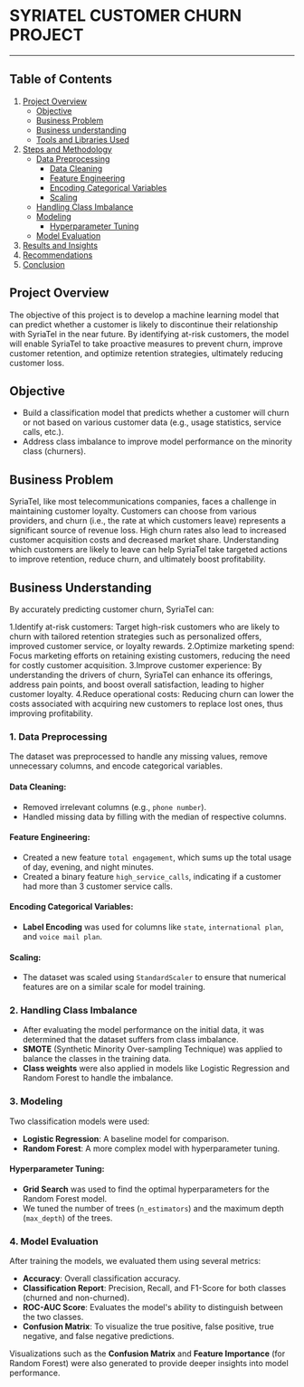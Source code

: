 # SYRIATEL CUSTOMER CHURN PROJECT
______________________________________________________________________

## Table of Contents

1. [Project Overview](#Project-Overview)
   - [Objective](#Objective)
   - [Business Problem](#Business-Problem)
   - [Business understanding ](#Business-Understanding)
   - [Tools and Libraries Used](#tools-and-libraries-used)
2. [Steps and Methodology](#steps-and-methodology)
   - [Data Preprocessing](#data-preprocessing)
     - [Data Cleaning](#data-cleaning)
     - [Feature Engineering](#feature-engineering)
     - [Encoding Categorical Variables](#encoding-categorical-variables)
     - [Scaling](#scaling)
   - [Handling Class Imbalance](#handling-class-imbalance)
   - [Modeling](#modeling)
     - [Hyperparameter Tuning](#hyperparameter-tuning)
   - [Model Evaluation](#model-evaluation)
3. [Results and Insights](#results-and-insights)
4. [Recommendations](#Recommendations)
5. [Conclusion](#Conclusion)



## Project Overview
The objective of this project is to develop a machine learning model that can predict whether a customer is likely to discontinue their relationship with SyriaTel in the near future. By identifying at-risk customers, the model will enable SyriaTel to take proactive measures to prevent churn, improve customer retention, and optimize retention strategies, ultimately reducing customer loss.

## Objective
- Build a classification model that predicts whether a customer will churn or not based on various customer data (e.g., usage statistics, service calls, etc.).
- Address class imbalance to improve model performance on the minority class (churners).


## Business Problem
SyriaTel, like most telecommunications companies, faces a challenge in maintaining customer loyalty. Customers can choose from various providers, and churn (i.e., the rate at which customers leave) represents a significant source of revenue loss. High churn rates also lead to increased customer acquisition costs and decreased market share. Understanding which customers are likely to leave can help SyriaTel take targeted actions to improve retention, reduce churn, and ultimately boost profitability.

## Business Understanding
By accurately predicting customer churn, SyriaTel can:

1.Identify at-risk customers: Target high-risk customers who are likely to churn with tailored retention strategies such as personalized offers, improved customer service, or loyalty rewards.
2.Optimize marketing spend: Focus marketing efforts on retaining existing customers, reducing the need for costly customer acquisition.
3.Improve customer experience: By understanding the drivers of churn, SyriaTel can enhance its offerings, address pain points, and boost overall satisfaction, leading to higher customer loyalty.
4.Reduce operational costs: Reducing churn can lower the costs associated with acquiring new customers to replace lost ones, thus improving profitability.

### 1. **Data Preprocessing**

The dataset was preprocessed to handle any missing values, remove unnecessary columns, and encode categorical variables.

#### Data Cleaning:
- Removed irrelevant columns (e.g., `phone number`).
- Handled missing data by filling with the median of respective columns.

#### Feature Engineering:
- Created a new feature `total engagement`, which sums up the total usage of day, evening, and night minutes.
- Created a binary feature `high_service_calls`, indicating if a customer had more than 3 customer service calls.

#### Encoding Categorical Variables:
- **Label Encoding** was used for columns like `state`, `international plan`, and `voice mail plan`.


#### Scaling:
- The dataset was scaled using `StandardScaler` to ensure that numerical features are on a similar scale for model training.

### 2. **Handling Class Imbalance**
- After evaluating the model performance on the initial data, it was determined that the dataset suffers from class imbalance.
- **SMOTE** (Synthetic Minority Over-sampling Technique) was applied to balance the classes in the training data.
- **Class weights** were also applied in models like Logistic Regression and Random Forest to handle the imbalance.

### 3. **Modeling**

Two classification models were used:
- **Logistic Regression**: A baseline model for comparison.
- **Random Forest**: A more complex model with hyperparameter tuning.

#### Hyperparameter Tuning:
- **Grid Search** was used to find the optimal hyperparameters for the Random Forest model.
- We tuned the number of trees (`n_estimators`) and the maximum depth (`max_depth`) of the trees.

### 4. **Model Evaluation**

After training the models, we evaluated them using several metrics:
- **Accuracy**: Overall classification accuracy.
- **Classification Report**: Precision, Recall, and F1-Score for both classes (churned and non-churned).
- **ROC-AUC Score**: Evaluates the model's ability to distinguish between the two classes.
- **Confusion Matrix**: To visualize the true positive, false positive, true negative, and false negative predictions.

Visualizations such as the **Confusion Matrix** and **Feature Importance** (for Random Forest) were also generated to provide deeper insights into model performance.



